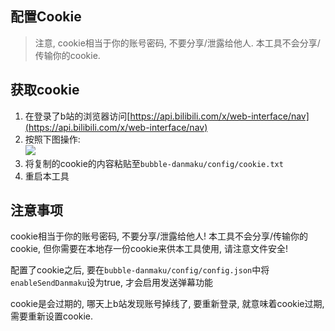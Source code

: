 ## 配置Cookie
> 注意, cookie相当于你的账号密码, 不要分享/泄露给他人. 本工具不会分享/传输你的cookie.  

## 获取cookie
1. 在登录了b站的浏览器访问[https://api.bilibili.com/x/web-interface/nav](https://api.bilibili.com/x/web-interface/nav)  
2. 按照下图操作:  
    ![](https://pic.ggemo.com/picgo/bubble-danmaku-get-cookie.png)  
3. 将复制的cookie的内容粘贴至```bubble-danmaku/config/cookie.txt```  
4. 重启本工具

## 注意事项
cookie相当于你的账号密码, 不要分享/泄露给他人! 本工具不会分享/传输你的cookie, 但你需要在本地存一份cookie来供本工具使用, 请注意文件安全!  

配置了cookie之后, 要在```bubble-danmaku/config/config.json```中将```enableSendDanmaku```设为true, 才会启用发送弹幕功能  

cookie是会过期的, 哪天上b站发现账号掉线了, 要重新登录, 就意味着cookie过期, 需要重新设置cookie.  